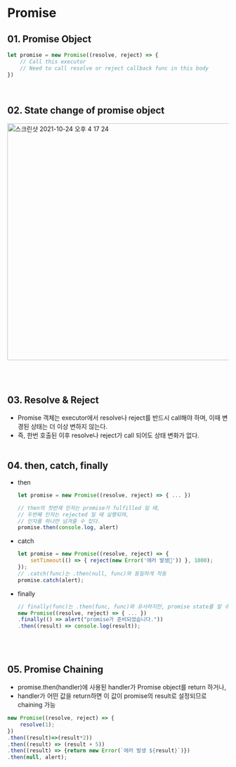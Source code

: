 # Promise

## 01. Promise Object
```javascript
let promise = new Promise((resolve, reject) => {
    // Call this executor
    // Need to call resolve or reject callback func in this body
})
```
<br>

## 02. State change of promise object

<img width="538" alt="스크린샷 2021-10-24 오후 4 17 24" src="https://user-images.githubusercontent.com/39653584/138607332-f146ed8b-7538-4638-8ad6-2a5aed0f887c.png">

<br><br>

## 03. Resolve & Reject
- Promise 객체는 executor에서 resolve나 reject를 반드시 call해야 하며, 이때 변경된 상태는 더 이상 변하지 않는다.
- 즉, 한번 호출된 이후 resolve나 reject가 call 되어도 상태 변화가 없다.
<br><br>

## 04. then, catch, finally
- then
  ```javascript
  let promise = new Promise((resolve, reject) => { ... })
  
  // then의 첫번재 인자는 promise가 fulfilled 일 때,
  // 두번째 인자는 rejected 일 때 실행되며,
  // 인자를 하나만 넘겨줄 수 있다.
  promise.then(console.log, alert)
  ```

- catch
  ```javascript
  let promise = new Promise((resolve, reject) => {
      setTimeout(() => { reject(new Error('에러 발생')) }, 1000);
  });
  // .catch(func)는 .then(null, func)와 동일하게 작동
  promise.catch(alert);
  ```

- finally
  ```javascript
  // finally(func)는 .then(func, func)와 유사하지만, promise state를 알 수 없다.
  new Promise((resolve, reject) => { ... })
  .finally(() => alert("promise가 준비되었습니다."))
  .then((result) => console.log(result));
  ```
<br><br>
## 05. Promise Chaining
- promise.then(handler)에 사용된 handler가 Promise object를 return 하거나,
- handler가 어떤 값을 return하면 이 값이 promise의 result로 설정되므로 chaining 가능

```javascript
new Promise((resolve, reject) => {
    resolve(1);
})
.then((result)=>(result*2))
.then((result) => (result + 5))
.then((result) => {return new Error(`에러 발생 ${result}`)})
.then(null, alert);
```
